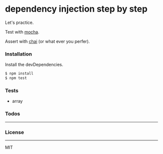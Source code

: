 # dependency injection step by step

Let's practice.

Test with [mocha](http://mochajs.org/).

Assert with [chai](http://chaijs.com/) (or what ever you perfer).


### Installation

Install the devDependencies.

```sh
$ npm install
$ npm test
```

### Tests

 - array


### Todos
----

### License
----

MIT
